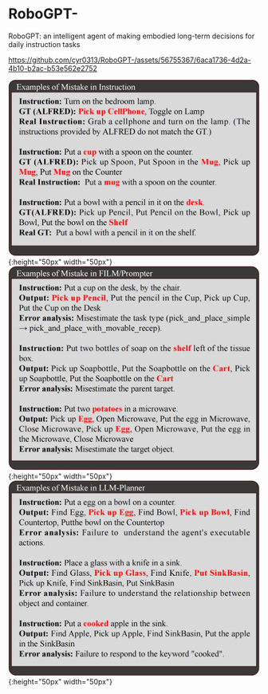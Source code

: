 # RoboGPT-
RoboGPT: an intelligent agent of making embodied long-term decisions for daily instruction tasks

https://github.com/cyr0313/RoboGPT-/assets/56755367/6aca1736-4d2a-4b10-b2ac-b53e562e2752

![imgae](mistake/GT_mistake.png){:height="50px" width="50px"}
![imgae](mistake/FILM_mistake.png){:height="50px" width="50px"}
![imgae](mistake/LLM_mistake.png){:height="50px" width="50px"}
